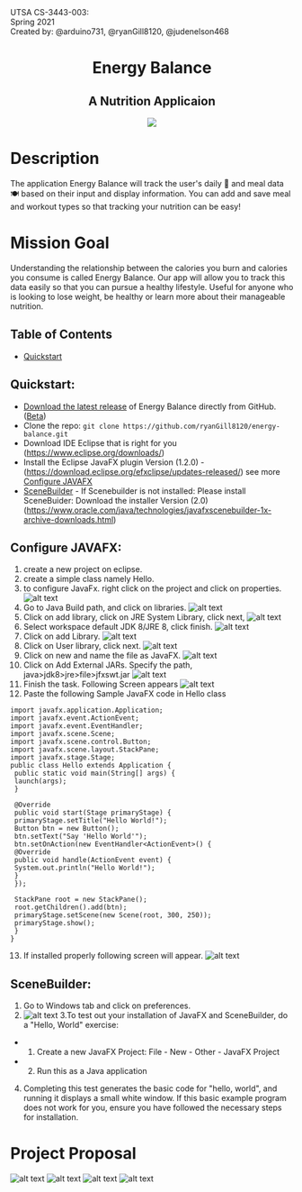 
<div class="container-lg clearfix">
  <div class="col-4 float-right border p-4">
    UTSA CS-3443-003:
  </div>
  <div class="col-4 float-right border p-4">
    Spring 2021
  </div>
  <div class="col-4 float-right border p-4">
    Created by: @arduino731, @ryanGill8120, @judenelson468
  </div>
</div>

<h1 align="center"> Energy Balance</h1>
 <h2 align="center"> A Nutrition Applicaion </h1>
  

<p align="center">
  <img src="./doc/logo.png?raw=true">
</p>

# Description 

The application Energy Balance will track the user's daily :date: and meal data :plate_with_cutlery: based on their input and display information. You can add and save meal and workout types so that tracking your nutrition can be easy!

# Mission Goal 
Understanding the relationship between the calories you burn and calories you consume is called Energy Balance. Our app will allow you to track this data easily so that you can pursue a healthy lifestyle. Useful for anyone who is looking to lose weight, be healthy or learn more about their manageable nutrition.

## Table of Contents
- [Quickstart](#quickstart)

## Quickstart:
- [Download the latest release](https://github.com/ryanGill8120/energy-balance/releases/tag/1.0.0) of Energy Balance directly from GitHub. ([Beta](https://github.com/ryanGill8120/energy-balance/releases/tag/1.0.0))
- Clone the repo: `git clone https://github.com/ryanGill8120/energy-balance.git`
- Download IDE Eclipse that is right for you (https://www.eclipse.org/downloads/)
- Install the Eclipse JavaFX plugin Version (1.2.0) - (https://download.eclipse.org/efxclipse/updates-released/) see more [Configure JAVAFX](#configureJavafx)
- [SceneBuilder](#sceneBuilder) - If Scenebuilder is not installed: Please install SceneBuider: Download the installer Version (2.0) (https://www.oracle.com/java/technologies/javafxscenebuilder-1x-archive-downloads.html)  

## Configure JAVAFX:
1. create a new project on eclipse.
2. create a simple class namely Hello.
3. to configure JavaFx. right click on the project and click on properties. ![alt text](./doc/cjfx1.jpg?raw=true)
4. Go to Java Build path, and click on libraries. ![alt text](./doc/cjfx2.jpg?raw=true) 
5. Click on add library, click on JRE System Library, click next, ![alt text](./doc/cjfx3.jpg?raw=true) 
6. Select workspace default JDK 8/JRE 8, click finish. ![alt text](./doc/cjfx4.jpg?raw=true) 
7. Click on add Library. ![alt text](./doc/cjfx5.jpg?raw=true)
8. Click on User library, click next. ![alt text](./doc/cjfx6.jpg?raw=true)
9. Click on new and name the file as JavaFX. ![alt text](./doc/cjfx7.jpg?raw=true) 
10. Click on Add External JARs. Specify the path, java>jdk8>jre>file>jfxswt.jar ![alt text](./doc/cjfx8.jpg?raw=true)
11. Finish the task. Following Screen appears ![alt text](./doc/cjfx9.jpg?raw=true)
12. Paste the following Sample JavaFX code in Hello class
```
import javafx.application.Application;
import javafx.event.ActionEvent;
import javafx.event.EventHandler;
import javafx.scene.Scene;
import javafx.scene.control.Button;
import javafx.scene.layout.StackPane;
import javafx.stage.Stage;
public class Hello extends Application {
 public static void main(String[] args) {
 launch(args);
 }

 @Override
 public void start(Stage primaryStage) {
 primaryStage.setTitle("Hello World!");
 Button btn = new Button();
 btn.setText("Say 'Hello World'");
 btn.setOnAction(new EventHandler<ActionEvent>() {
 @Override
 public void handle(ActionEvent event) {
 System.out.println("Hello World!");
 }
 });

 StackPane root = new StackPane();
 root.getChildren().add(btn);
 primaryStage.setScene(new Scene(root, 300, 250));
 primaryStage.show();
 }
}
```
13. If installed properly following screen will appear. ![alt text](./doc/cjfx10.jpg?raw=true)


## SceneBuilder:
1. Go to Windows tab and click on preferences.
2. ![alt text](./doc/sceneBuilder.jpg?raw=true)
3.To test out your installation of JavaFX and SceneBuilder, do a "Hello, World" exercise:
- 1. Create a new JavaFX Project: File - New - Other - JavaFX Project
- 2. Run this as a Java application
4. Completing this test generates the basic code for "hello, world", and running it displays a small white
window.
If this basic example program does not work for you, ensure you have followed the necessary steps for
installation. 

# Project Proposal 
![alt text](./doc/1.jpg?raw=true)
![alt text](./doc/2.jpg?raw=true)
![alt text](./doc/3.jpg?raw=true)
![alt text](./doc/4.jpg?raw=true)
